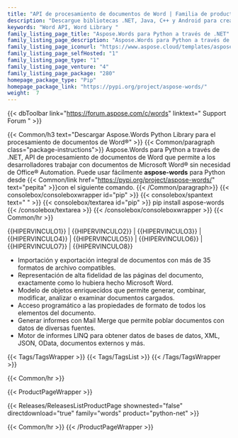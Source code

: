 ```yaml
---
title: "API de procesamiento de documentos de Word | Familia de productos Aspose.Words"
description: "Descargue bibliotecas .NET, Java, C++ y Android para crear, manipular, convertir y renderizar documentos de Microsoft Word. La familia también incluye extensión, solución y exportador para Reporting Services, SharePoint y JasperReports."
keywords: "Word API, Word Library "
family_listing_page_title: "Aspose.Words para Python a través de .NET"
family_listing_page_description: "Aspose.Words para Python a través de .NET es una API avanzada de procesamiento de documentos de Word que le permite realizar una amplia gama de tareas de procesamiento de documentos directamente dentro de sus aplicaciones."
family_listing_page_iconurl: "https://www.aspose.cloud/templates/aspose/App_Themes/V3/images/words/272x272/aspose_words-for-net.png"
family_listing_page_selfHosted: "1"
family_listing_page_type: "1"
family_listing_page_venture: "4"
family_listing_page_package: "280"
homepage_package_type: "Pip"
homepage_package_link: "https://pypi.org/project/aspose-words/"
weight:  7
---
```


{{< dbToolbar link="https://forum.aspose.com/c/words" linktext=" Support Forum " >}}

{{< Common/h3 text="Descargar Aspose.Words Python Library para el procesamiento de documentos de Word®"  >}}
{{< Common/paragraph class="package-instructions">}}
Aspose.Words para Python a través de .NET, API de procesamiento de documentos de Word que permite a los desarrolladores trabajar con documentos de Microsoft Word® sin necesidad de Office® Automation.
Puede usar fácilmente <b>aspose-words</b> para Python desde
{{< Common/link href="https://pypi.org/project/aspose-words/" text="pepita"  >}}con el siguiente comando.
{{< /Common/paragraph>}}
{{< consolebox/consoleboxwrapper id="pip" >}}
       {{< consolebox/spantext text=" " >}}
       {{< consolebox/textarea id="pip" >}} pip install aspose-words {{< /consolebox/textarea >}}
{{< /consolebox/consoleboxwrapper >}}
{{< Common/hr >}}

{{HIPERVINCULO1}} | {{HIPERVINCULO2}} | {{HIPERVINCULO3}} | {{HIPERVINCULO4}} | {{HIPERVINCULO5}} | {{HIPERVINCULO6}} | {{HIPERVINCULO7}} | {{HIPERVINCULO8}}

- Importación y exportación integral de documentos con más de 35 formatos de archivo compatibles.
- Representación de alta fidelidad de las páginas del documento, exactamente como lo hubiera hecho Microsoft Word.
- Modelo de objetos enriquecidos que permite generar, combinar, modificar, analizar o examinar documentos cargados.
- Acceso programático a las propiedades de formato de todos los elementos del documento.
- Generar informes con Mail Merge que permite poblar documentos con datos de diversas fuentes.
- Motor de informes LINQ para obtener datos de bases de datos, XML, JSON, OData, documentos externos y más.

{{< Tags/TagsWrapper >}}
 {{< Tags/TagsList >}}
{{< /Tags/TagsWrapper >}}

{{< Common/hr >}}

{{< ProductPageWrapper >}}
<!-- ReleasesListProductPage-->
   {{< Releases/ReleasesListProductPage shownested="false"  directdownload="true" family="words" product="python-net" >}}
<!-- /ReleasesListProductPage-->
{{< Common/hr >}}
{{< /ProductPageWrapper >}}

